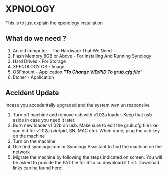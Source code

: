 # XPNOLOGY
This is to just explain the xpenology installation

## What do we need ?
1. An old computer - The Hardware That We Need
2. Flash Memory 8GB or Above - For Installing And Running Synology
3. Hard Drives - For Storage
4. XPENOLOGY OS - Image
5. OSFmount - Application ***"To Change VID/PID To grub.cfg file"***
6. Etcher - Application


## Accident Update
Incase you accedentally upgraded and the system wen un responsive

1. Turn off machine and remove usb with v1.02a loader. Keep that usb aside in case you need it later.
2. Burn new loader v1.02b on usb. Make sure to edit the grub.cfg file like you did for v1.02a (vid/pid, SN, MAC etc). When done, plug the usb key on the machine
3. Turn on the machine
4. Use find.synology.com or Synology Assistant to find the machine on the network
5. Migrate the machine by following the steps indicated on screen. You will be asked to provide the PAT file for 6.1.x so download it first. Download links can he found here:
